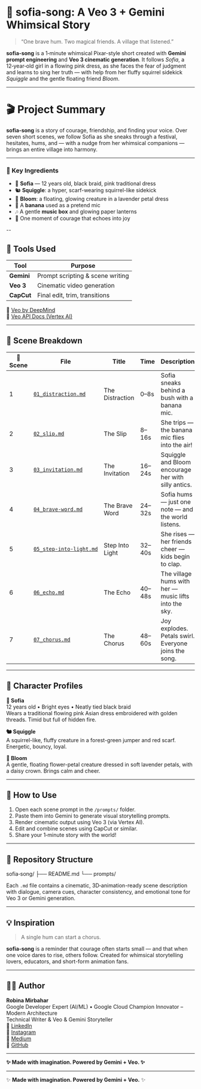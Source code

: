 # 🌸 sofia‑song: A Veo 3 + Gemini Whimsical Story

> “One brave hum. Two magical friends. A village that listened.”

**sofia‑song** is a 1‑minute whimsical Pixar-style short created with **Gemini prompt engineering** and **Veo 3 cinematic generation**. It follows *Sofia*, a 12‑year‑old girl in a flowing pink dress, as she faces the fear of judgment and learns to sing her truth — with help from her fluffy squirrel sidekick *Squiggle* and the gentle floating friend *Bloom*.

---

# 🎬 Project Summary

**sofia‑song** is a story of courage, friendship, and finding your voice. Over seven short scenes, we follow Sofia as she sneaks through a festival, hesitates, hums, and — with a nudge from her whimsical companions — brings an entire village into harmony.

---

### 🌟 Key Ingredients

- 👧 **Sofia** — 12 years old, black braid, pink traditional dress
- 🐿️ **Squiggle**: a hyper, scarf-wearing squirrel-like sidekick
- 🌸 **Bloom**: a floating, glowing creature in a lavender petal dress
- 🎤 A **banana** used as a pretend mic
- 🎶 A gentle **music box** and glowing paper lanterns
- 💫 One moment of courage that echoes into joy

--

## 🔧 Tools Used

| Tool       | Purpose                             |
| ---------- | ----------------------------------- |
| **Gemini** | Prompt scripting & scene writing    |
| **Veo 3**  | Cinematic video generation          |
| **CapCut** | Final edit, trim, transitions       |

🔗 [Veo by DeepMind](https://deepmind.google/models/veo/)  
🔗 [Veo API Docs (Vertex AI)](https://cloud.google.com/vertex-ai/generative-ai/docs/models/veo/3-0-generate-preview)

---

## 📖 Scene Breakdown

| 🌸 Scene | File                          | Title             | Time     | Description                                              |
| ------- | ----------------------------- | ----------------- | -------- | -------------------------------------------------------- |
| 1       | [`01_distraction.md`](prompts/01_distraction.md)         | The Distraction   | 0–8s     | Sofia sneaks behind a bush with a banana mic.            |
| 2       | [`02_slip.md`](prompts/02_slip.md)                | The Slip          | 8–16s    | She trips — the banana mic flies into the air!           |
| 3       | [`03_invitation.md`](prompts/03_invitation.md)         | The Invitation    | 16–24s   | Squiggle and Bloom encourage her with silly antics.      |
| 4       | [`04_brave‑word.md`](prompts/04_brave‑word.md)         | The Brave Word    | 24–32s   | Sofia hums — just one note — and the world listens.      |
| 5       | [`05_step‑into‑light.md`](prompts/05_step‑into‑light.md) | Step Into Light   | 32–40s   | She rises — her friends cheer — kids begin to clap.      |
| 6       | [`06_echo.md`](prompts/06_echo.md)                | The Echo          | 40–48s   | The village hums with her — music lifts into the sky.    |
| 7       | [`07_chorus.md`](prompts/07_chorus.md)              | The Chorus        | 48–60s   | Joy explodes. Petals swirl. Everyone joins the song.     |
---

## 🧚 Character Profiles

**👧 Sofia**  
12 years old • Bright eyes • Neatly tied black braid  
Wears a traditional flowing pink Asian dress embroidered with golden threads. Timid but full of hidden fire.

**🐿️ Squiggle**  
A squirrel-like, fluffy creature in a forest-green jumper and red scarf. Energetic, bouncy, loyal.

**🌸 Bloom**  
A gentle, floating flower-petal creature dressed in soft lavender petals, with a daisy crown. Brings calm and cheer.

---

## 🎥 How to Use

1. Open each scene prompt in the `/prompts/` folder.
2. Paste them into Gemini to generate visual storytelling prompts.
3. Render cinematic output using Veo 3 (via Vertex AI).
4. Edit and combine scenes using CapCut or similar.
5. Share your 1‑minute story with the world!

---

## 🚀 Repository Structure
sofia‑song/
├── README.md
└── prompts/


Each `.md` file contains a cinematic, 3D‑animation-ready scene description with dialogue, camera cues, character consistency, and emotional tone for Veo 3 or Gemini generation.

---

## 💡 Inspiration

> A single hum can start a chorus.

**sofia‑song** is a reminder that courage often starts small — and that when one voice dares to rise, others follow. Created for whimsical storytelling lovers, educators, and short-form animation fans.

---

## 👩‍💻 Author

**Robina Mirbahar**  
Google Developer Expert (AI/ML) • Google Cloud Champion Innovator – Modern Architecture  
Technical Writer & Veo & Gemini Storyteller  
🔗 [LinkedIn](https://www.linkedin.com/in/robinamirbahar)  
🔗 [Instagram](https://instagram.com/robinamirbahar)  
🔗 [Medium](https://medium.com/@robinamirbahar)  
🔗 [GitHub](https://github.com/RobinaMirbahar)

---

**✨ Made with imagination. Powered by Gemini + Veo. ✨**

---

✨ **Made with imagination. Powered by Gemini + Veo.** ✨




